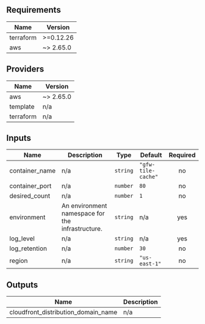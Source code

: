 ## Requirements

| Name | Version |
|------|---------|
| terraform | >=0.12.26 |
| aws | ~> 2.65.0 |

## Providers

| Name | Version |
|------|---------|
| aws | ~> 2.65.0 |
| template | n/a |
| terraform | n/a |

## Inputs

| Name | Description | Type | Default | Required |
|------|-------------|------|---------|:--------:|
| container\_name | n/a | `string` | `"gfw-tile-cache"` | no |
| container\_port | n/a | `number` | `80` | no |
| desired\_count | n/a | `number` | `1` | no |
| environment | An environment namespace for the infrastructure. | `string` | n/a | yes |
| log\_level | n/a | `string` | n/a | yes |
| log\_retention | n/a | `number` | `30` | no |
| region | n/a | `string` | `"us-east-1"` | no |

## Outputs

| Name | Description |
|------|-------------|
| cloudfront\_distribution\_domain\_name | n/a |

